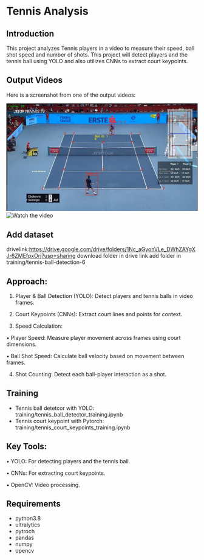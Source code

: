 
# Tennis Analysis

## Introduction
This project analyzes Tennis players in a video to measure their speed, ball shot speed and number of shots. This project will detect players and the tennis ball using YOLO and also utilizes CNNs to extract court keypoints.

## Output Videos
Here is a screenshot from one of the output videos:

![Screenshot](output_videos/screenshot.jpeg)
![Watch the video](https://drive.google.com/file/d/1mO8R9VAGAq_1WsZo4K5c3_6_kx1dnGFk/view?usp=sharing)

## Add dataset 
drivelink:https://drive.google.com/drive/folders/1Nc_aGyonVLe_DWhZAYgXJr6ZMEfpxOrj?usp=sharing
download folder in drive link add folder in training/tennis-ball-detection-6
## Approach:
1. Player & Ball Detection (YOLO): Detect players and tennis balls in video frames.

2. Court Keypoints (CNNs): Extract court lines and points for context.

3. Speed Calculation:

  • Player Speed: Measure player movement across frames using court dimensions.

  • Ball Shot Speed: Calculate ball velocity based on movement between frames.

4. Shot Counting: Detect each ball-player interaction as a shot.

## Training
* Tennis ball detetcor with YOLO: training/tennis_ball_detector_training.ipynb
* Tennis court keypoint with Pytorch: training/tennis_court_keypoints_training.ipynb


## Key Tools:
• YOLO: For detecting players and the tennis ball.

• CNNs: For extracting court keypoints.

• OpenCV: Video processing.

## Requirements
* python3.8
* ultralytics
* pytroch
* pandas
* numpy 
* opencv
